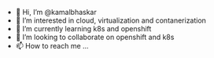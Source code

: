 - 👋 Hi, I’m @kamalbhaskar
- 👀 I’m interested in cloud, virtualization and contanerization
- 🌱 I’m currently learning k8s and openshift
- 💞️ I’m looking to collaborate on openshift and k8s
- 📫 How to reach me ...

<!---
kamalbhaskar/kamalbhaskar is a ✨ special ✨ repository because its `README.md` (this file) appears on your GitHub profile.
You can click the Preview link to take a look at your changes.
--->
